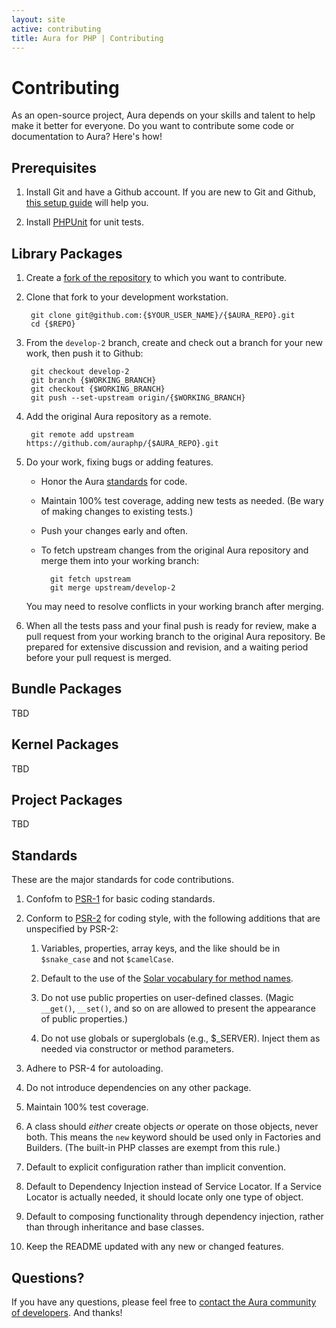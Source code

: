 ```yaml
---
layout: site
active: contributing
title: Aura for PHP | Contributing
---
```


# Contributing

As an open-source project, Aura depends on your skills and talent to help make it better for everyone. Do you want to contribute some code or documentation to Aura? Here's how!

## Prerequisites

1. Install Git and have a Github account. If you are new to Git and Github, [this setup guide](https://help.github.com/articles/set-up-git) will help you.

1. Install [PHPUnit](http://www.phpunit.de/manual/current/en/installation.html) for unit tests.

## Library Packages

1. Create a [fork of the repository](https://help.github.com/articles/fork-a-repo) to which you want to contribute.

1. Clone that fork to your development workstation.

        git clone git@github.com:{$YOUR_USER_NAME}/{$AURA_REPO}.git
        cd {$REPO}

1. From the `develop-2` branch, create and check out a branch for your new work, then push it to Github:

        git checkout develop-2
        git branch {$WORKING_BRANCH}
        git checkout {$WORKING_BRANCH}
        git push --set-upstream origin/{$WORKING_BRANCH}

1. Add the original Aura repository as a remote.

        git remote add upstream https://github.com/auraphp/{$AURA_REPO}.git

1. Do your work, fixing bugs or adding features.

    - Honor the Aura [standards](#standards) for code.

    - Maintain 100% test coverage, adding new tests as needed. (Be wary of making changes to existing tests.)

    - Push your changes early and often.

    - To fetch upstream changes from the original Aura repository and merge them into your working branch:

            git fetch upstream
            git merge upstream/develop-2

    You may need to resolve conflicts in your working branch after merging.

1. When all the tests pass and your final push is ready for review, make a pull request from your working branch to the original Aura repository. Be prepared for extensive discussion and revision, and a waiting period before your pull request is merged.

## Bundle Packages

TBD

## Kernel Packages

TBD

## Project Packages

TBD

## Standards

These are the major standards for code contributions.

1. Confofm to [PSR-1](https://github.com/php-fig/fig-standards/blob/master/accepted/PSR-1-basic-coding-standard.md) for basic coding standards.

1. Conform to [PSR-2](https://github.com/php-fig/fig-standards/blob/master/accepted/PSR-2-coding-style-guide.md) for coding style, with the following additions that are unspecified by PSR-2:

    1. Variables, properties, array keys, and the like should be in `$snake_case` and not `$camelCase`.

    1. Default to the use of the [Solar vocabulary for method names](http://solarphp.com/manual/appendix-standards.naming.methods).

    1. Do not use public properties on user-defined classes. (Magic `__get()`, `__set()`, and so on are allowed to present the appearance of public properties.)

    1. Do not use globals or superglobals (e.g., $_SERVER). Inject them as needed via constructor or method parameters.

1. Adhere to PSR-4 for autoloading.

1. Do not introduce dependencies on any other package.

1. Maintain 100% test coverage.

1. A class should *either* create objects *or* operate on those objects, never both. This means the `new` keyword should be used only in Factories and Builders. (The built-in PHP classes are exempt from this rule.)

1. Default to explicit configuration rather than implicit convention.

1. Default to Dependency Injection instead of Service Locator. If a Service Locator is actually needed, it should locate only one type of object.

1. Default to composing functionality through dependency injection, rather than through inheritance and base classes.

1. Keep the README updated with any new or changed features.


## Questions?

If you have any questions, please feel free to [contact the Aura community of developers](/community). And thanks!
